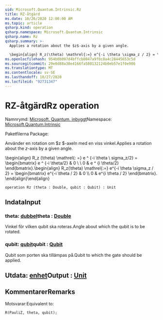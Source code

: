 ```yaml
---
uid: Microsoft.Quantum.Intrinsic.Rz
title: RZ-åtgärd
ms.date: 10/26/2020 12:00:00 AM
ms.topic: article
qsharp.kind: operation
qsharp.namespace: Microsoft.Quantum.Intrinsic
qsharp.name: Rz
qsharp.summary: >-
  Applies a rotation about the $z$-axis by a given angle.

  \begin{align} R_z(\theta) \mathrel{:=} e^{-i \theta \sigma_z / 2} = \begin{bmatrix} e^{-i \theta / 2} & 0 \\\\ 0 & e^{i \theta / 2} \end{bmatrix}. \end{align}
ms.openlocfilehash: 954b0b097d4bffcb8047a9f0c8a4c28445653c5d
ms.sourcegitcommit: 29e0d88a30e4166fa580132124b0eb57e1f0e986
ms.translationtype: MT
ms.contentlocale: sv-SE
ms.lasthandoff: 10/27/2020
ms.locfileid: "92731347"
---
```

# <a name="rz-operation"></a><span data-ttu-id="0b7b6-102">RZ-åtgärd</span><span class="sxs-lookup"><span data-stu-id="0b7b6-102">Rz operation</span></span>

<span data-ttu-id="0b7b6-103">Namnrymd: [Microsoft. Quantum. inbyggt](xref:Microsoft.Quantum.Intrinsic)</span><span class="sxs-lookup"><span data-stu-id="0b7b6-103">Namespace: [Microsoft.Quantum.Intrinsic](xref:Microsoft.Quantum.Intrinsic)</span></span>

<span data-ttu-id="0b7b6-104">Paketfilerna [](https://nuget.org/packages/)</span><span class="sxs-lookup"><span data-stu-id="0b7b6-104">Package: [](https://nuget.org/packages/)</span></span>


<span data-ttu-id="0b7b6-105">Använder en rotation om $z $-axeln med en viss vinkel.</span><span class="sxs-lookup"><span data-stu-id="0b7b6-105">Applies a rotation about the $z$-axis by a given angle.</span></span>

<span data-ttu-id="0b7b6-106">\begin{align} R_z (\theta) \mathrel{: =} e ^ {-i \theta \ sigma_z/2} = \begin{bmatrix} e ^ {-i \theta/2} & 0 \\ \\ 0 & e ^ {i \theta/2} \end{bmatrix}.</span><span class="sxs-lookup"><span data-stu-id="0b7b6-106">\begin{align} R_z(\theta) \mathrel{:=} e^{-i \theta \sigma_z / 2} = \begin{bmatrix} e^{-i \theta / 2} & 0 \\\\ 0 & e^{i \theta / 2} \end{bmatrix}.</span></span>
<span data-ttu-id="0b7b6-107">\end{align}</span><span class="sxs-lookup"><span data-stu-id="0b7b6-107">\end{align}</span></span>

```qsharp
operation Rz (theta : Double, qubit : Qubit) : Unit
```


## <a name="input"></a><span data-ttu-id="0b7b6-108">Indata</span><span class="sxs-lookup"><span data-stu-id="0b7b6-108">Input</span></span>

### <a name="theta--double"></a><span data-ttu-id="0b7b6-109">theta: [dubbel](xref:microsoft.quantum.lang-ref.double)</span><span class="sxs-lookup"><span data-stu-id="0b7b6-109">theta : [Double](xref:microsoft.quantum.lang-ref.double)</span></span>

<span data-ttu-id="0b7b6-110">Vinkel för vilken qubit ska roteras.</span><span class="sxs-lookup"><span data-stu-id="0b7b6-110">Angle about which the qubit is to be rotated.</span></span>


### <a name="qubit--qubit"></a><span data-ttu-id="0b7b6-111">qubit: [qubit](xref:microsoft.quantum.lang-ref.qubit)</span><span class="sxs-lookup"><span data-stu-id="0b7b6-111">qubit : [Qubit](xref:microsoft.quantum.lang-ref.qubit)</span></span>

<span data-ttu-id="0b7b6-112">Qubit som porten ska tillämpas på.</span><span class="sxs-lookup"><span data-stu-id="0b7b6-112">Qubit to which the gate should be applied.</span></span>



## <a name="output--unit"></a><span data-ttu-id="0b7b6-113">Utdata: [enhet](xref:microsoft.quantum.lang-ref.unit)</span><span class="sxs-lookup"><span data-stu-id="0b7b6-113">Output : [Unit](xref:microsoft.quantum.lang-ref.unit)</span></span>



## <a name="remarks"></a><span data-ttu-id="0b7b6-114">Kommentarer</span><span class="sxs-lookup"><span data-stu-id="0b7b6-114">Remarks</span></span>

<span data-ttu-id="0b7b6-115">Motsvarar:</span><span class="sxs-lookup"><span data-stu-id="0b7b6-115">Equivalent to:</span></span>

```qsharp
R(PauliZ, theta, qubit);
```
